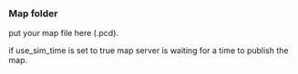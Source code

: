 ### Map folder

put your map file here (.pcd).


if use_sim_time is set to true map server is waiting for a time to publish the map. 